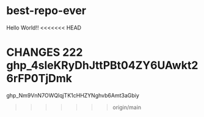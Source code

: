 # best-repo-ever

Hello World!!
<<<<<<< HEAD


CHANGES 222 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
=======
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

>>>>>>> origin/main
